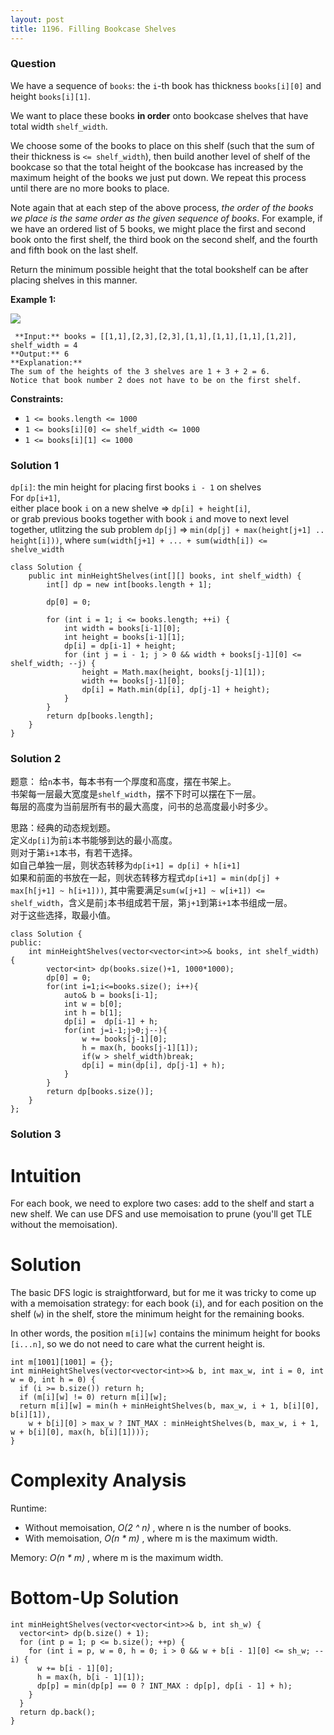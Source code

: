 ```yaml
---
layout: post
title: 1196. Filling Bookcase Shelves
---
```

### Question
We have a sequence of `books`: the `i`-th book has thickness `books[i][0]` and
height `books[i][1]`.

We want to place these books **in order**  onto bookcase shelves that have
total width `shelf_width`.

We choose some of the books to place on this shelf (such that the sum of their
thickness is `<= shelf_width`), then build another level of shelf of the
bookcase so that the total height of the bookcase has increased by the maximum
height of the books we just put down.  We repeat this process until there are
no more books to place.

Note again that at each step of the above process, _the order of the books we
place is the same order as the given sequence of books_.   For example, if we
have an ordered list of 5 books, we might place the first and second book onto
the first shelf, the third book on the second shelf, and the fourth and fifth
book on the last shelf.

Return the minimum possible height that the total bookshelf can be after
placing shelves in this manner.



 **Example 1:**

![](https://assets.leetcode.com/uploads/2019/06/24/shelves.png)

    
    
     **Input:** books = [[1,1],[2,3],[2,3],[1,1],[1,1],[1,1],[1,2]], shelf_width = 4
    **Output:** 6
    **Explanation:**
    The sum of the heights of the 3 shelves are 1 + 3 + 2 = 6.
    Notice that book number 2 does not have to be on the first shelf.
    



 **Constraints:**

  * `1 <= books.length <= 1000`
  * `1 <= books[i][0] <= shelf_width <= 1000`
  * `1 <= books[i][1] <= 1000`

### Solution 1
`dp[i]`: the min height for placing first books `i - 1` on shelves  
For `dp[i+1]`,  
either place book `i` on a new shelve => `dp[i] + height[i]`,  
or grab previous books together with book `i` and move to next level together,
utlitzing the sub problem `dp[j]` => `min(dp[j] + max(height[j+1] ..
height[i]))`, where `sum(width[j+1] + ... + sum(width[i]) <= shelve_width`

    
    
    class Solution {
        public int minHeightShelves(int[][] books, int shelf_width) {
            int[] dp = new int[books.length + 1];
            
            dp[0] = 0;
            
            for (int i = 1; i <= books.length; ++i) {
                int width = books[i-1][0];
                int height = books[i-1][1];
                dp[i] = dp[i-1] + height;
                for (int j = i - 1; j > 0 && width + books[j-1][0] <= shelf_width; --j) {
                    height = Math.max(height, books[j-1][1]);
                    width += books[j-1][0];
                    dp[i] = Math.min(dp[i], dp[j-1] + height);
                }
            }
            return dp[books.length];
        }
    }
    


### Solution 2
题意： 给`n`本书，每本书有一个厚度和高度，摆在书架上。  
书架每一层最大宽度是`shelf_width`，摆不下时可以摆在下一层。  
每层的高度为当前层所有书的最大高度，问书的总高度最小时多少。

思路：经典的动态规划题。  
定义`dp[i]`为前`i`本书能够到达的最小高度。  
则对于第`i+1`本书，有若干选择。  
如自己单独一层，则状态转移为`dp[i+1] = dp[i] + h[i+1]`  
如果和前面的书放在一起，则状态转移方程式`dp[i+1] = min(dp[j] + max[h[j+1] ~ h[i+1]))`,
其中需要满足`sum(w[j+1] ~ w[i+1]) <=
shelf_width`，含义是前`j`本书组成若干层，第`j+1`到第`i+1`本书组成一层。  
对于这些选择，取最小值。

    
    
    class Solution {
    public:
        int minHeightShelves(vector<vector<int>>& books, int shelf_width) {
            vector<int> dp(books.size()+1, 1000*1000);
            dp[0] = 0;
            for(int i=1;i<=books.size(); i++){
                auto& b = books[i-1];
                int w = b[0];
                int h = b[1];
                dp[i] =  dp[i-1] + h;
                for(int j=i-1;j>0;j--){
                    w += books[j-1][0];
                    h = max(h, books[j-1][1]);
                    if(w > shelf_width)break;
                    dp[i] = min(dp[i], dp[j-1] + h);
                }
            }
            return dp[books.size()];
        }
    };
    


### Solution 3
# Intuition

For each book, we need to explore two cases: add to the shelf and start a new
shelf. We can use DFS and use memoisation to prune (you'll get TLE without the
memoisation).

# Solution

The basic DFS logic is straightforward, but for me it was tricky to come up
with a memoisation strategy: for each book (`i`), and for each position on the
shelf (`w`) in the shelf, store the minimum height for the remaining books.

In other words, the position `m[i][w]` contains the minimum height for books
`[i...n]`, so we do not need to care what the current height is.

    
    
    int m[1001][1001] = {};
    int minHeightShelves(vector<vector<int>>& b, int max_w, int i = 0, int w = 0, int h = 0) {
      if (i >= b.size()) return h;
      if (m[i][w] != 0) return m[i][w];
      return m[i][w] = min(h + minHeightShelves(b, max_w, i + 1, b[i][0], b[i][1]),
        w + b[i][0] > max_w ? INT_MAX : minHeightShelves(b, max_w, i + 1, w + b[i][0], max(h, b[i][1])));
    }
    

# Complexity Analysis

Runtime:

  * Without memoisation, _O(2 ^ n)_ , where n is the number of books.
  * With memoisation, _O(n * m)_ , where m is the maximum width.

Memory: _O(n * m)_ , where m is the maximum width.

# Bottom-Up Solution

    
    
    int minHeightShelves(vector<vector<int>>& b, int sh_w) {
      vector<int> dp(b.size() + 1);
      for (int p = 1; p <= b.size(); ++p) {
        for (int i = p, w = 0, h = 0; i > 0 && w + b[i - 1][0] <= sh_w; --i) {
          w += b[i - 1][0];
          h = max(h, b[i - 1][1]);
          dp[p] = min(dp[p] == 0 ? INT_MAX : dp[p], dp[i - 1] + h);
        }
      }
      return dp.back();
    }
    



